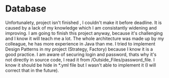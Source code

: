 # Database
Unfortunalety, project isn't finished , I couldn't make it before deadline.
It is caused by a lack of my knowledge which I am consistantly widening and improving.
I am going to finish this project anyway, because it's challenging and I know it will teach me a lot.
The whole architecture was made up by my colleague, he has more experience in Java than me.
I tried to implement Design Patterns in my project (Strategy, Factory) because I know it is a good practice.
I am aware of securing login and password, thats why it's not directly in source code, I read it from /Outside_Files/password_file.
I know it should be hide in *.yml file but I wasn't able to implement it (I will correct that in the future).
